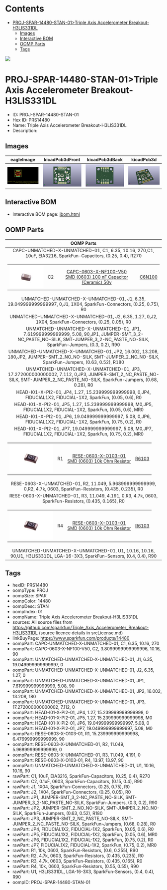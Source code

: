 



Contents
========

* [PROJ-SPAR-14480-STAN-01>Triple Axis Accelerometer Breakout-H3LIS331DL](#proj-spar-14480-stan-01triple-axis-accelerometer-breakout-h3lis331dl)
	* [Images](#images)
	* [Interactive BOM](#interactive-bom)
	* [OOMP Parts](#oomp-parts)
	* [Tags](#tags)
  
![][im]
# PROJ-SPAR-14480-STAN-01>Triple Axis Accelerometer Breakout-H3LIS331DL

- ID: PROJ-SPAR-14480-STAN-01
- Hex ID: PRS14480
- Name: Triple Axis Accelerometer Breakout-H3LIS331DL
- Description: 

## Images
  
  

|eagleImage|kicadPcb3dFront|kicadPcb3dBack|kicadPcb3d|
| :---: | :---: | :---: | :---: |
|[![eagleImage](eagleImage_140.png)](eagleImage_600.png)|[![kicadPcb3dFront](kicadPcb3dFront_140.png)](kicadPcb3dFront_600.png)|[![kicadPcb3dBack](kicadPcb3dBack_140.png)](kicadPcb3dBack_600.png)|[![kicadPcb3d](kicadPcb3d_140.png)](kicadPcb3d_600.png)|

## Interactive BOM

- Interactive BOM page: [ibom.html](kicad/bom/ibom.html)

## OOMP Parts
  

|OOMP Parts|
| :---: |
|CAPC-UNMATCHED-X-UNMATCHED-01, C1, 6.35, 10.16, 270,C1, 10uF, EIA3216, SparkFun-Capacitors, (0.25, 0.4), R270|
|<table><tr><td>![CAPC-0603-X-NF100-V50](https://raw.githubusercontent.com/oomlout/oomlout_OOMP_parts/main/CAPC-0603-X-NF100-V50/image_140.jpg)</td><td> C2</td><td>[CAPC-0603-X-NF100-V50<br>SMD (0603) 100 nF Capacitor (Ceramic) 50v](https://github.com/oomlout/oomlout_OOMP_parts/tree/main/CAPC-0603-X-NF100-V50/)</td><td>[C6N100](https://github.com/oomlout/oomlout_OOMP_parts/tree/main/CAPC-0603-X-NF100-V50/)</td></tr></table>|
|UNMATCHED-UNMATCHED-X-UNMATCHED-01, J1, 6.35, 19.049999999999997, 0,J1, 1X04, SparkFun-Connectors, (0.25, 0.75), R0|
|UNMATCHED-UNMATCHED-X-UNMATCHED-01, J2, 6.35, 1.27, 0,J2, 1X04, SparkFun-Connectors, (0.25, 0.05), R0|
|UNMATCHED-UNMATCHED-X-UNMATCHED-01, JP1, 7.619999999999999, 5.08, 90,JP1, JUMPER-SMT_3_2-NC_PASTE_NO-SILK, SMT-JUMPER_3_2-NC_PASTE_NO-SILK, SparkFun-Jumpers, (0.3, 0.2), R90|
|UNMATCHED-UNMATCHED-X-UNMATCHED-01, JP2, 16.002, 13.208, 180,JP2, JUMPER-SMT_2_NO_NO-SILK, SMT-JUMPER_2_NO_NO-SILK, SparkFun-Jumpers, (0.63, 0.52), R180|
|UNMATCHED-UNMATCHED-X-UNMATCHED-01, JP3, 17.272000000000002, 7.112, 0,JP3, JUMPER-SMT_2_NC_PASTE_NO-SILK, SMT-JUMPER_2_NC_PASTE_NO-SILK, SparkFun-Jumpers, (0.68, 0.28), R0|
|HEAD-I01-X-PI2-01, JP4, 1.27, 15.239999999999998, 0,JP4, FIDUCIAL1X2, FIDUCIAL-1X2, SparkFun, (0.05, 0.6), R0|
|HEAD-I01-X-PI2-01, JP5, 1.27, 15.239999999999998, M0,JP5, FIDUCIAL1X2, FIDUCIAL-1X2, SparkFun, (0.05, 0.6), MR0|
|HEAD-I01-X-PI2-01, JP6, 19.049999999999997, 5.08, 0,JP6, FIDUCIAL1X2, FIDUCIAL-1X2, SparkFun, (0.75, 0.2), R0|
|HEAD-I01-X-PI2-01, JP7, 19.049999999999997, 5.08, M0,JP7, FIDUCIAL1X2, FIDUCIAL-1X2, SparkFun, (0.75, 0.2), MR0|
|<table><tr><td>![RESE-0603-X-O103-01](https://raw.githubusercontent.com/oomlout/oomlout_OOMP_parts/main/RESE-0603-X-O103-01/image_140.jpg)</td><td> R1</td><td>[RESE-0603-X-O103-01<br>SMD (0603) 10k Ohm Resistor](https://github.com/oomlout/oomlout_OOMP_parts/tree/main/RESE-0603-X-O103-01/)</td><td>[R6103](https://github.com/oomlout/oomlout_OOMP_parts/tree/main/RESE-0603-X-O103-01/)</td></tr></table>|
|RESE-0603-X-UNMATCHED-01, R2, 11.049, 5.968999999999999, 0,R2, 4.7k, 0603, SparkFun-Resistors, (0.435, 0.235), R0|
|RESE-0603-X-UNMATCHED-01, R3, 11.049, 4.191, 0,R3, 4.7k, 0603, SparkFun-Resistors, (0.435, 0.165), R0|
|<table><tr><td>![RESE-0603-X-O103-01](https://raw.githubusercontent.com/oomlout/oomlout_OOMP_parts/main/RESE-0603-X-O103-01/image_140.jpg)</td><td> R4</td><td>[RESE-0603-X-O103-01<br>SMD (0603) 10k Ohm Resistor](https://github.com/oomlout/oomlout_OOMP_parts/tree/main/RESE-0603-X-O103-01/)</td><td>[R6103](https://github.com/oomlout/oomlout_OOMP_parts/tree/main/RESE-0603-X-O103-01/)</td></tr></table>|
|UNMATCHED-UNMATCHED-X-UNMATCHED-01, U1, 10.16, 10.16, 90,U1, H3LIS331DL, LGA-16-3X3, SparkFun-Sensors, (0.4, 0.4), R90|

## Tags

- hexID: PRS14480
- oompType: PROJ
- oompSize: SPAR
- oompColor: 14480
- oompDesc: STAN
- oompIndex: 01
- oompName: Triple Axis Accelerometer Breakout-H3LIS331DL
- sources: All source files from https://github.com/sparkfun/Triple_Axis_Accelerometer_Breakout-H3LIS331DL (source licence details in srcLicense.md)
- linkBuyPage: https://www.sparkfun.com/products/14480
- oompPart: CAPC-UNMATCHED-X-UNMATCHED-01, C1, 6.35, 10.16, 270
- oompPart: CAPC-0603-X-NF100-V50, C2, 3.8099999999999996, 10.16, 90
- oompPart: UNMATCHED-UNMATCHED-X-UNMATCHED-01, J1, 6.35, 19.049999999999997, 0
- oompPart: UNMATCHED-UNMATCHED-X-UNMATCHED-01, J2, 6.35, 1.27, 0
- oompPart: UNMATCHED-UNMATCHED-X-UNMATCHED-01, JP1, 7.619999999999999, 5.08, 90
- oompPart: UNMATCHED-UNMATCHED-X-UNMATCHED-01, JP2, 16.002, 13.208, 180
- oompPart: UNMATCHED-UNMATCHED-X-UNMATCHED-01, JP3, 17.272000000000002, 7.112, 0
- oompPart: HEAD-I01-X-PI2-01, JP4, 1.27, 15.239999999999998, 0
- oompPart: HEAD-I01-X-PI2-01, JP5, 1.27, 15.239999999999998, M0
- oompPart: HEAD-I01-X-PI2-01, JP6, 19.049999999999997, 5.08, 0
- oompPart: HEAD-I01-X-PI2-01, JP7, 19.049999999999997, 5.08, M0
- oompPart: RESE-0603-X-O103-01, R1, 15.239999999999998, 6.476999999999999, 90
- oompPart: RESE-0603-X-UNMATCHED-01, R2, 11.049, 5.968999999999999, 0
- oompPart: RESE-0603-X-UNMATCHED-01, R3, 11.049, 4.191, 0
- oompPart: RESE-0603-X-O103-01, R4, 13.97, 13.97, 90
- oompPart: UNMATCHED-UNMATCHED-X-UNMATCHED-01, U1, 10.16, 10.16, 90
- rawPart: C1, 10uF, EIA3216, SparkFun-Capacitors, (0.25, 0.4), R270
- rawPart: C2, 0.1uF, 0603, SparkFun-Capacitors, (0.15, 0.4), R90
- rawPart: J1, 1X04, SparkFun-Connectors, (0.25, 0.75), R0
- rawPart: J2, 1X04, SparkFun-Connectors, (0.25, 0.05), R0
- rawPart: JP1, JUMPER-SMT_3_2-NC_PASTE_NO-SILK, SMT-JUMPER_3_2-NC_PASTE_NO-SILK, SparkFun-Jumpers, (0.3, 0.2), R90
- rawPart: JP2, JUMPER-SMT_2_NO_NO-SILK, SMT-JUMPER_2_NO_NO-SILK, SparkFun-Jumpers, (0.63, 0.52), R180
- rawPart: JP3, JUMPER-SMT_2_NC_PASTE_NO-SILK, SMT-JUMPER_2_NC_PASTE_NO-SILK, SparkFun-Jumpers, (0.68, 0.28), R0
- rawPart: JP4, FIDUCIAL1X2, FIDUCIAL-1X2, SparkFun, (0.05, 0.6), R0
- rawPart: JP5, FIDUCIAL1X2, FIDUCIAL-1X2, SparkFun, (0.05, 0.6), MR0
- rawPart: JP6, FIDUCIAL1X2, FIDUCIAL-1X2, SparkFun, (0.75, 0.2), R0
- rawPart: JP7, FIDUCIAL1X2, FIDUCIAL-1X2, SparkFun, (0.75, 0.2), MR0
- rawPart: R1, 10k, 0603, SparkFun-Resistors, (0.6, 0.255), R90
- rawPart: R2, 4.7k, 0603, SparkFun-Resistors, (0.435, 0.235), R0
- rawPart: R3, 4.7k, 0603, SparkFun-Resistors, (0.435, 0.165), R0
- rawPart: R4, 10k, 0603, SparkFun-Resistors, (0.55, 0.55), R90
- rawPart: U1, H3LIS331DL, LGA-16-3X3, SparkFun-Sensors, (0.4, 0.4), R90
- oompID: PROJ-SPAR-14480-STAN-01



[im]: kicadPcb3d_450.png
